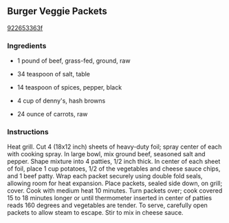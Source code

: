 ## Burger Veggie Packets

[922653363f](http://www.food.com/recipe/burger-veggie-packets-358349)

### Ingredients

 - 1 pound of beef, grass-fed, ground, raw

 - 34 teaspoon of salt, table

 - 14 teaspoon of spices, pepper, black

 - 4 cup of denny's, hash browns

 - 24 ounce of carrots, raw

### Instructions

Heat grill. Cut 4 (18x12 inch) sheets of heavy-duty foil; spray center of each with cooking spray. In large bowl, mix ground beef, seasoned salt and pepper. Shape mixture into 4 patties, 1/2 inch thick. In center of each sheet of foil, place 1 cup potatoes, 1/2 of the vegetables and cheese sauce chips, and 1 beef patty. Wrap each packet securely using double fold seals, allowing room for heat expansion. Place packets, sealed side down, on grill; cover. Cook with medium heat 10 minutes. Turn packets over; cook covered 15 to 18 minutes longer or until thermometer inserted in center of patties reads 160 degrees and vegetables are tender. To serve, carefully open packets to allow steam to escape. Stir to mix in cheese sauce.